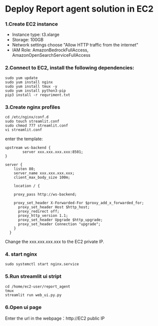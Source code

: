 # Deploy Report agent solution in EC2

### 1.Create EC2 instance

- Instance type: t3.xlarge
- Storage: 100GB
- Network settings choose "Allow HTTP traffic from the internet"
- IAM Role: AmazonBedrockFullAccess, AmazonOpenSearchServiceFullAccess

### 2.Connect to EC2, install the following dependencies:

```
sudo yum update
sudo yum install nginx
sudo yum install tmux -y
sudo yum install python3-pip
pip3 install -r requriment.txt
```

### 3.Create nginx profiles

```
cd /etc/nginx/conf.d
sudo touch streamlit.conf
sudo chmod 777 streamlit.conf
vi streamlit.conf
```

enter the template:

```
upstream ws-backend {
        server xxx.xxx.xxx.xxx:8501;
}

server {
    listen 80;
    server_name xxx.xxx.xxx.xxx;
    client_max_body_size 100m;

    location / {
            
    proxy_pass http://ws-backend;

    proxy_set_header X-Forwarded-For $proxy_add_x_forwarded_for;
      proxy_set_header Host $http_host;
      proxy_redirect off;
      proxy_http_version 1.1;
      proxy_set_header Upgrade $http_upgrade;
      proxy_set_header Connection "upgrade";
    }
  }
```

Change the xxx.xxx.xxx.xxx to the EC2 private IP.


### 4. start nginx

```
sudo systemctl start nginx.service
```

### 5.Run streamlit ui stript

```
cd /home/ec2-user/report_agent
tmux
streamlit run web_ui.py.py
```

### 6.Open ui page

Enter the url in the webpage：http://EC2 public IP
